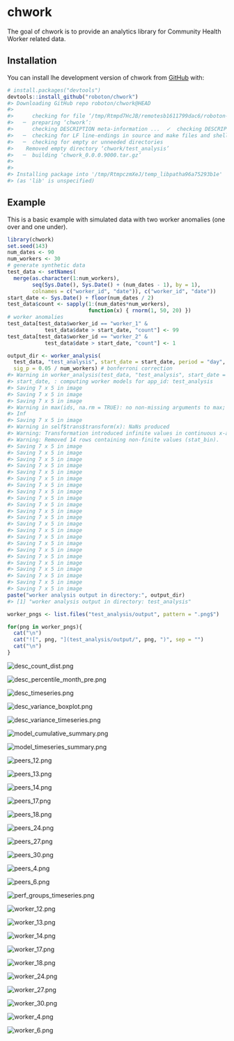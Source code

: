 
<!-- README.md is generated from README.Rmd. Please edit that file -->

# chwork

<!-- badges: start -->

<!-- badges: end -->

The goal of chwork is to provide an analytics library for Community
Health Worker related data.

## Installation

You can install lhe development version of chwork from
[GitHub](https://github.com/) with:

``` r
# install.packages("devtools")
devtools::install_github("roboton/chwork")
#> Downloading GitHub repo roboton/chwork@HEAD
#> 
#>      checking for file ‘/tmp/Rtmpd7HcJB/remotesb1611799dac6/roboton-chwork-82f29c4/DESCRIPTION’ ...  ✓  checking for file ‘/tmp/Rtmpd7HcJB/remotesb1611799dac6/roboton-chwork-82f29c4/DESCRIPTION’
#>   ─  preparing ‘chwork’:
#>      checking DESCRIPTION meta-information ...  ✓  checking DESCRIPTION meta-information
#>   ─  checking for LF line-endings in source and make files and shell scripts
#>   ─  checking for empty or unneeded directories
#>    Removed empty directory ‘chwork/test_analysis’
#>   ─  building ‘chwork_0.0.0.9000.tar.gz’
#>      
#> 
#> Installing package into '/tmp/RtmpczmXeJ/temp_libpatha96a75293b1e'
#> (as 'lib' is unspecified)
```

## Example

This is a basic example with simulated data with two worker anomalies
(one over and one under).

``` r
library(chwork)
set.seed(143)
num_dates <- 90
num_workers <- 30
# generate synthetic data
test_data <- setNames(
  merge(as.character(1:num_workers),
        seq(Sys.Date(), Sys.Date() + (num_dates - 1), by = 1),
        colnames = c("worker_id", "date")), c("worker_id", "date"))
start_date <- Sys.Date() + floor(num_dates / 2)
test_data$count <- sapply(1:(num_dates*num_workers),
                          function(x) { rnorm(1, 50, 20) })
# worker anomalies
test_data[test_data$worker_id == "worker_1" &
            test_data$date > start_date, "count"] <- 99
test_data[test_data$worker_id == "worker_2" &
            test_data$date > start_date, "count"] <- 1

output_dir <- worker_analysis(
  test_data, "test_analysis", start_date = start_date, period = "day",
  sig_p = 0.05 / num_workers) # bonferroni correction
#> Warning in worker_analysis(test_data, "test_analysis", start_date =
#> start_date, : computing worker models for app_id: test_analysis
#> Saving 7 x 5 in image
#> Saving 7 x 5 in image
#> Saving 7 x 5 in image
#> Warning in max(ids, na.rm = TRUE): no non-missing arguments to max; returning -
#> Inf
#> Saving 7 x 5 in image
#> Warning in self$trans$transform(x): NaNs produced
#> Warning: Transformation introduced infinite values in continuous x-axis
#> Warning: Removed 14 rows containing non-finite values (stat_bin).
#> Saving 7 x 5 in image
#> Saving 7 x 5 in image
#> Saving 7 x 5 in image
#> Saving 7 x 5 in image
#> Saving 7 x 5 in image
#> Saving 7 x 5 in image
#> Saving 7 x 5 in image
#> Saving 7 x 5 in image
#> Saving 7 x 5 in image
#> Saving 7 x 5 in image
#> Saving 7 x 5 in image
#> Saving 7 x 5 in image
#> Saving 7 x 5 in image
#> Saving 7 x 5 in image
#> Saving 7 x 5 in image
#> Saving 7 x 5 in image
#> Saving 7 x 5 in image
#> Saving 7 x 5 in image
#> Saving 7 x 5 in image
#> Saving 7 x 5 in image
#> Saving 7 x 5 in image
#> Saving 7 x 5 in image
#> Saving 7 x 5 in image
paste("worker analysis output in directory:", output_dir)
#> [1] "worker analysis output in directory: test_analysis"
```

``` r
worker_pngs <- list.files("test_analysis/output", pattern = ".png$")

for(png in worker_pngs){
  cat("\n") 
  cat("![", png, "](test_analysis/output/", png, ")", sep = "")
  cat("\n")
}
```

![desc\_count\_dist.png](test_analysis/output/desc_count_dist.png)

![desc\_percentile\_month\_pre.png](test_analysis/output/desc_percentile_month_pre.png)

![desc\_timeseries.png](test_analysis/output/desc_timeseries.png)

![desc\_variance\_boxplot.png](test_analysis/output/desc_variance_boxplot.png)

![desc\_variance\_timeseries.png](test_analysis/output/desc_variance_timeseries.png)

![model\_cumulative\_summary.png](test_analysis/output/model_cumulative_summary.png)

![model\_timeseries\_summary.png](test_analysis/output/model_timeseries_summary.png)

![peers\_12.png](test_analysis/output/peers_12.png)

![peers\_13.png](test_analysis/output/peers_13.png)

![peers\_14.png](test_analysis/output/peers_14.png)

![peers\_17.png](test_analysis/output/peers_17.png)

![peers\_18.png](test_analysis/output/peers_18.png)

![peers\_24.png](test_analysis/output/peers_24.png)

![peers\_27.png](test_analysis/output/peers_27.png)

![peers\_30.png](test_analysis/output/peers_30.png)

![peers\_4.png](test_analysis/output/peers_4.png)

![peers\_6.png](test_analysis/output/peers_6.png)

![perf\_groups\_timeseries.png](test_analysis/output/perf_groups_timeseries.png)

![worker\_12.png](test_analysis/output/worker_12.png)

![worker\_13.png](test_analysis/output/worker_13.png)

![worker\_14.png](test_analysis/output/worker_14.png)

![worker\_17.png](test_analysis/output/worker_17.png)

![worker\_18.png](test_analysis/output/worker_18.png)

![worker\_24.png](test_analysis/output/worker_24.png)

![worker\_27.png](test_analysis/output/worker_27.png)

![worker\_30.png](test_analysis/output/worker_30.png)

![worker\_4.png](test_analysis/output/worker_4.png)

![worker\_6.png](test_analysis/output/worker_6.png)
